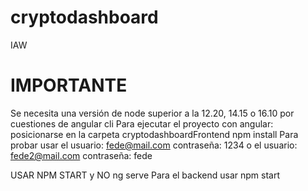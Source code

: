 # cryptodashboard
IAW
# IMPORTANTE
Se necesita una versión de node superior a la 12.20, 14.15 o 16.10 por cuestiones de angular cli
Para ejecutar el proyecto con angular:
posicionarse en la carpeta cryptodashboardFrontend
npm install
Para probar usar 
    el usuario:
        fede@mail.com
    contraseña:
        1234
    o 
    el usuario:
        fede2@mail.com
    contraseña:
        fede


USAR NPM START y NO ng serve
Para el backend usar npm start

